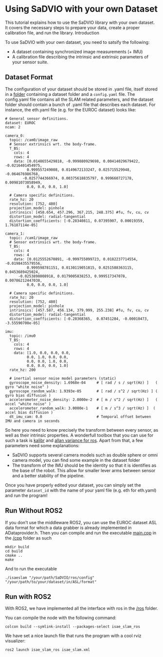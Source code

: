 # Using SaDVIO with your own Dataset

This tutorial explains how to use the SaDVIO library with your own dataset. It covers the necessary steps to prepare your data, create a proper calibration file, and run the library.
Introduction

To use SaDVIO with your own dataset, you need to satsify the following:

* A dataset containing synchronized image measurements (+ IMU)
* A calibration file describing the intrinsic and extrinsic parameters of your sensor suite.

## Dataset Format

The configuration of your dataset should be stored in .yaml file, itself stored in a [folder](https://github.com/ISAE-PNX/SaDVIO/tree/main/ros/config) containing a dataset folder and a `config.yaml` file.
The config.yaml file contains all the SLAM related parameters, and the dataset folder should contain a bunch of .yaml file that describes each dataset.
For instance, the eth.yaml file (e.g. for the EUROC dataset) looks like:

```
# General sensor definitions.
dataset: EUROC
ncam: 2

camera_0:
  topic: /cam0/image_raw
  # Sensor extrinsics wrt. the body-frame.
  T_BS:
    cols: 4
    rows: 4
    data: [0.0148655429818, -0.999880929698, 0.00414029679422, -0.0216401454975,
		  0.999557249008, 0.0149672133247, 0.025715529948, -0.064676986768,
	    -0.0257744366974, 0.00375618835797, 0.999660727178, 0.00981073058949,
		  0.0, 0.0, 0.0, 1.0]

  # Camera specific definitions.
  rate_hz: 20
  resolution: [752, 480]
  projection_model: pinhole
  intrinsics: [458.654, 457.296, 367.215, 248.375] #fu, fv, cu, cv
  distortion_model: radial-tangential
  distortion_coefficients: [-0.28340811, 0.07395907, 0.00019359, 1.76187114e-05]

camera_1:
  topic: /cam1/image_raw
  # Sensor extrinsics wrt. the body-frame.
  T_BS:
    cols: 4
    rows: 4
    data: [0.0125552670891, -0.999755099723, 0.0182237714554, -0.0198435579556,
		  0.999598781151, 0.0130119051815, 0.0251588363115, 0.0453689425024,
	  -0.0253898008918, 0.0179005838253, 0.999517347078, 0.00786212447038,
		  0.0, 0.0, 0.0, 1.0]

  # Camera specific definitions.
  rate_hz: 20
  resolution: [752, 480]
  projection_model: pinhole
  intrinsics: [457.587, 456.134, 379.999, 255.238] #fu, fv, cu, cv
  distortion_model: radial-tangential
  distortion_coefficients: [-0.28368365,  0.07451284, -0.00010473, -3.55590700e-05]

imu:
  topic: /imu0
  T_BS:
    cols: 4
    rows: 4
    data: [1.0, 0.0, 0.0, 0.0,
          0.0, 1.0, 0.0, 0.0,
          0.0, 0.0, 1.0, 0.0,
          0.0, 0.0, 0.0, 1.0]
  rate_hz: 200

  # inertial sensor noise model parameters (static)
  gyroscope_noise_density: 1.6968e-04     # [ rad / s / sqrt(Hz) ]   ( gyro "white noise" )
  gyroscope_random_walk: 1.9393e-05       # [ rad / s^2 / sqrt(Hz) ] ( gyro bias diffusion )
  accelerometer_noise_density: 2.0000e-2  # [ m / s^2 / sqrt(Hz) ]   ( accel "white noise" )
  accelerometer_random_walk: 3.0000e-1    # [ m / s^3 / sqrt(Hz) ]  ( accel bias diffusion )
  dt_imu_cam: 0.0                         # Temporal offset between IMU and camera in seconds
``` 

So here you need to know precisely the transform between every sensor, as well as their intrinsic properties. A wonderfull toolbox that you can use for such a task is [kalibr](https://github.com/ethz-asl/kalibr) and [allan variance for ros](https://github.com/ori-drs/allan_variance_ros). Apart from that, a few parameters need some explanations:
* SaDVIO supports several camera models such as double sphere or omni camera model, you can find some example in the dataset folder
* The transform of the IMU should be the identity so that it is identifies as the base of the robot. This allow for smaller lever arms between sensor and a better stability of the pipeline.

Once you have properly edited your dataset, you can simply set the parameter `dataset_id` with the name of your yaml file (e.g. eth for eth.yaml) and run the program!
 
## Run Without ROS2

If you don't use the middleware ROS2, you can use the EUROC dataset ASL data format for which a data grabber is already implemented in ADataprovider.h. Then you can compile and run the executable [main.cpp](https://github.com/ISAE-PNX/SaDVIO/blob/main/cpp/main.cpp) in the [/cpp](https://github.com/ISAE-PNX/SaDVIO/tree/main/cpp) folder as such
```
mkdir build
cd build
cmake ..
make
```

And to run the executable
```
./isaeslam "/your/path/SaDVIO/ros/config" "/your/path/to/your/dataset/in/ASL/format"
```

## Run with ROS2

With ROS2, we have implemented all the interface with ros in the [/ros](https://github.com/ISAE-PNX/SaDVIO/tree/main/ros) folder.

You can compile the node with the following command:
```
colcon build --symlink-install --packages-select isae_slam_ros
```

We have set a nice launch file that runs the program with a cool rviz visualizer:
```
ros2 launch isae_slam_ros isae_slam.xml
```


